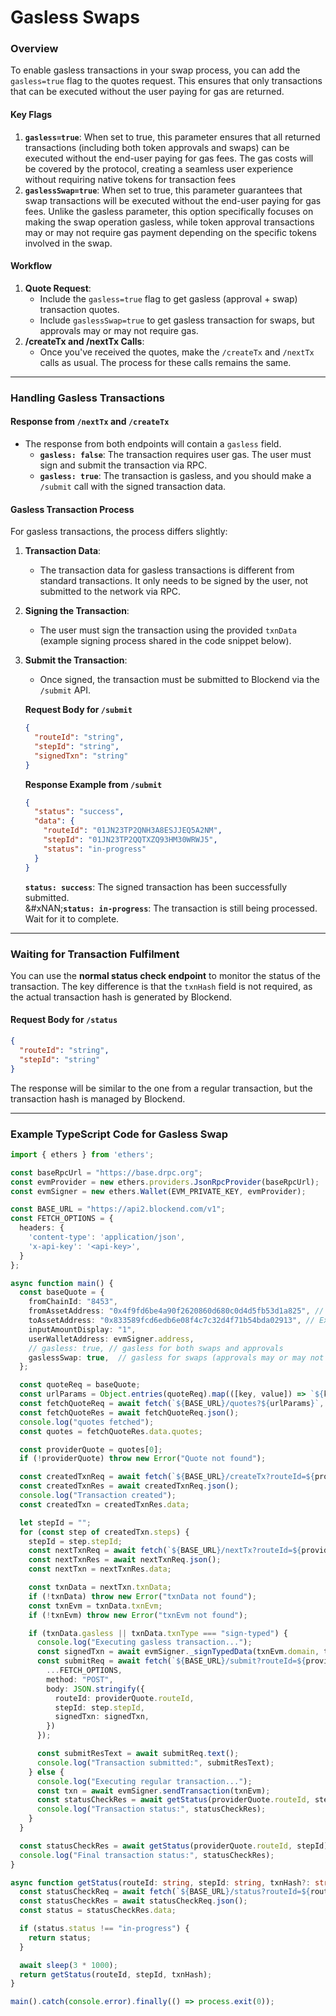 # Gasless Swaps

### Overview

To enable gasless transactions in your swap process, you can add the `gasless=true` flag to the quotes request. This ensures that only transactions that can be executed without the user paying for gas are returned.

#### Key Flags

1. **`gasless=true`**:  When set to true, this parameter ensures that all returned transactions (including both token approvals and swaps) can be executed without the end-user paying for gas fees. The gas costs will be covered by the protocol, creating a seamless user experience without requiring native tokens for transaction fees
2. **`gaslessSwap=true`**: When set to true, this parameter guarantees that swap transactions will be executed without the end-user paying for gas fees. Unlike the gasless parameter, this option specifically focuses on making the swap operation gasless, while token approval transactions may or may not require gas payment depending on the specific tokens involved in the swap.

#### Workflow

1. **Quote Request**:
   * Include the `gasless=true` flag to get gasless (approval + swap) transaction quotes.
   * Include `gaslessSwap=true`  to  get  gasless transaction for swaps, but approvals may or may not require gas.
2. **/createTx and /nextTx Calls**:
   * Once you've received the quotes, make the `/createTx` and `/nextTx` calls as usual. The process for these calls remains the same.

***

### Handling Gasless Transactions

#### Response from `/nextTx` and `/createTx`

* The response from both endpoints will contain a `gasless` field.
  * **`gasless: false`**: The transaction requires user gas. The user must sign and submit the transaction via RPC.
  * **`gasless: true`**: The transaction is gasless, and you should make a `/submit` call with the signed transaction data.

#### Gasless Transaction Process

For gasless transactions, the process differs slightly:

1. **Transaction Data**:
   * The transaction data for gasless transactions is different from standard transactions. It only needs to be signed by the user, not submitted to the network via RPC.
2. **Signing the Transaction**:
   * The user must sign the transaction using the provided `txnData` (example signing process shared in the code snippet below).
3.  **Submit the Transaction**:

    * Once signed, the transaction must be submitted to Blockend via the `/submit` API.

    **Request Body for `/submit`**

    ```json
    {
      "routeId": "string",
      "stepId": "string",
      "signedTxn": "string"
    }
    ```



    **Response Example from `/submit`**

    ```json
    {
      "status": "success",
      "data": {
        "routeId": "01JN23TP2QNH3A8ESJJEQ5A2NM",
        "stepId": "01JN23TP2QQTXZQ93HM30WRWJ5",
        "status": "in-progress"
      }
    }
    ```

    **`status: success`**: The signed transaction has been successfully submitted.\
    &#xNAN;**`status: in-progress`**: The transaction is still being processed. Wait for it to complete.

***

### Waiting for Transaction Fulfilment

You can use the **normal status check endpoint** to monitor the status of the transaction. The key difference is that the `txnHash` field is not required, as the actual transaction hash is generated by Blockend.

#### Request Body for `/status`

```json
{
  "routeId": "string",
  "stepId": "string"
}
```

The response will be similar to the one from a regular transaction, but the transaction hash is managed by Blockend.

***

### Example TypeScript Code for Gasless Swap

```typescript
import { ethers } from 'ethers';

const baseRpcUrl = "https://base.drpc.org";
const evmProvider = new ethers.providers.JsonRpcProvider(baseRpcUrl);
const evmSigner = new ethers.Wallet(EVM_PRIVATE_KEY, evmProvider);

const BASE_URL = "https://api2.blockend.com/v1";
const FETCH_OPTIONS = {
  headers: {
    'content-type': 'application/json',
    'x-api-key': '<api-key>',
  }
};

async function main() {
  const baseQuote = {
    fromChainId: "8453",
    fromAssetAddress: "0x4f9fd6be4a90f2620860d680c0d4d5fb53d1a825", // Example asset
    toAssetAddress: "0x833589fcd6edb6e08f4c7c32d4f71b54bda02913", // Example asset
    inputAmountDisplay: "1",
    userWalletAddress: evmSigner.address,
    // gasless: true, // gasless for both swaps and approvals
    gaslessSwap: true,  // gasless for swaps (approvals may or may not be gasless)
  };

  const quoteReq = baseQuote;
  const urlParams = Object.entries(quoteReq).map(([key, value]) => `${key}=${value}`).join('&');
  const fetchQuoteReq = await fetch(`${BASE_URL}/quotes?${urlParams}`, FETCH_OPTIONS);
  const fetchQuoteRes = await fetchQuoteReq.json();
  console.log("quotes fetched");
  const quotes = fetchQuoteRes.data.quotes;

  const providerQuote = quotes[0];
  if (!providerQuote) throw new Error("Quote not found");

  const createdTxnReq = await fetch(`${BASE_URL}/createTx?routeId=${providerQuote.routeId}`, FETCH_OPTIONS);
  const createdTxnRes = await createdTxnReq.json();
  console.log("Transaction created");
  const createdTxn = createdTxnRes.data;

  let stepId = "";
  for (const step of createdTxn.steps) {
    stepId = step.stepId;
    const nextTxnReq = await fetch(`${BASE_URL}/nextTx?routeId=${providerQuote.routeId}&stepId=${step.stepId}`, FETCH_OPTIONS);
    const nextTxnRes = await nextTxnReq.json();
    const nextTxn = nextTxnRes.data;

    const txnData = nextTxn.txnData;
    if (!txnData) throw new Error("txnData not found");
    const txnEvm = txnData.txnEvm;
    if (!txnEvm) throw new Error("txnEvm not found");

    if (txnData.gasless || txnData.txnType === "sign-typed") {
      console.log("Executing gasless transaction...");
      const signedTxn = await evmSigner._signTypedData(txnEvm.domain, txnEvm.types, txnEvm.message);
      const submitReq = await fetch(`${BASE_URL}/submit?routeId=${providerQuote.routeId}&stepId=${step.stepId}`, {
        ...FETCH_OPTIONS,
        method: "POST",
        body: JSON.stringify({
          routeId: providerQuote.routeId,
          stepId: step.stepId,
          signedTxn: signedTxn,
        })
      });

      const submitResText = await submitReq.text();
      console.log("Transaction submitted:", submitResText);
    } else {
      console.log("Executing regular transaction...");
      const txn = await evmSigner.sendTransaction(txnEvm);
      const statusCheckRes = await getStatus(providerQuote.routeId, step.stepId, txn.hash);
      console.log("Transaction status:", statusCheckRes);
    }
  }

  const statusCheckRes = await getStatus(providerQuote.routeId, stepId);
  console.log("Final transaction status:", statusCheckRes);
}

async function getStatus(routeId: string, stepId: string, txnHash?: string) {
  const statusCheckReq = await fetch(`${BASE_URL}/status?routeId=${routeId}&stepId=${stepId}&txnHash=${txnHash}`, FETCH_OPTIONS);
  const statusCheckRes = await statusCheckReq.json();
  const status = statusCheckRes.data;

  if (status.status !== "in-progress") {
    return status;
  }

  await sleep(3 * 1000);
  return getStatus(routeId, stepId, txnHash);
}

main().catch(console.error).finally(() => process.exit(0));
```

